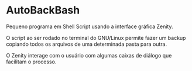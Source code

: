 # AutoBackBash


Pequeno programa em Shell Script usando a interface gráfica Zenity.

O script ao ser rodado no terminal do GNU/Linux permite fazer um backup copiando todos os arquivos de uma determinada pasta para outra.

O Zenity interage com o usuário com algumas caixas de diálogo que facilitam o processo.
